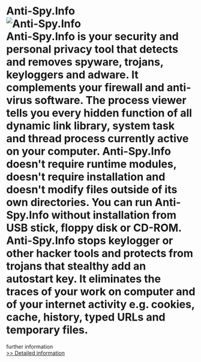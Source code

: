 # Anti-Spy.Info<br />![Anti-Spy.Info](https://mycommerce.akamaized.net/api/pimages/P187000/BIG/187000.GIF)<br />Anti-Spy.Info is your security and personal privacy tool that detects and removes spyware, trojans, keyloggers and adware. It complements your firewall and anti-virus software. The process viewer tells you every hidden function of all dynamic link library, system task and thread process currently active on your computer. Anti-Spy.Info doesn't require runtime modules, doesn't require installation and doesn't modify files outside of its own directories. You can run Anti-Spy.Info without installation from USB stick, floppy disk or CD-ROM. Anti-Spy.Info stops keylogger or other hacker tools and protects from trojans that stealthy add an autostart key. It eliminates the traces of your work on computer and of your internet activity e.g. cookies, cache, history, typed URLs and temporary files.
further information<br />[>> Detailed information](https://secure.shareit.com/shareit/product.html?productid=187000&affiliateid=200057808)
